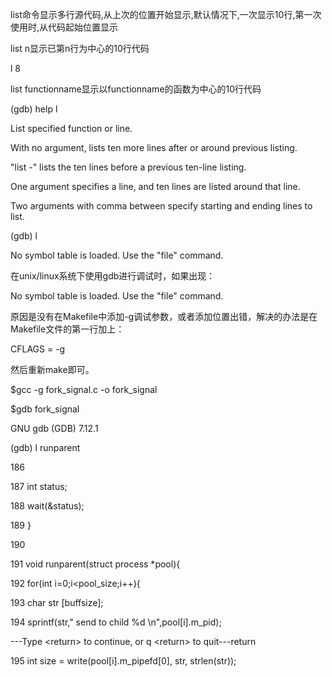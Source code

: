 list命令显示多行源代码,从上次的位置开始显示,默认情况下,一次显示10行,第一次使用时,从代码起始位置显示

list n显示已第n行为中心的10行代码

l 8

list functionname显示以functionname的函数为中心的10行代码

\(gdb\) help l

List specified function or line.

With no argument, lists ten more lines after or around previous listing.

"list -" lists the ten lines before a previous ten-line listing.

One argument specifies a line, and ten lines are listed around that line.

Two arguments with comma between specify starting and ending lines to list.

\(gdb\) l

No symbol table is loaded.  Use the "file" command.

在unix/linux系统下使用gdb进行调试时，如果出现：

No symbol table is loaded. Use the "file" command.

原因是没有在Makefile中添加-g调试参数，或者添加位置出错，解决的办法是在Makefile文件的第一行加上：

CFLAGS = -g

然后重新make即可。

$gcc -g fork\_signal.c -o fork\_signal

$gdb fork\_signal

GNU gdb \(GDB\) 7.12.1

\(gdb\) l runparent

186

187         int status;

188         wait\(&status\);

189     }

190

191     void runparent\(struct process \*pool\){

192         for\(int i=0;i&lt;pool\_size;i++\){

193             char str \[buffsize\];

194             sprintf\(str," send to child %d \n",pool\[i\].m\_pid\);

---Type &lt;return&gt; to continue, or q &lt;return&gt; to quit---return

195             int size = write\(pool\[i\].m\_pipefd\[0\], str, strlen\(str\)\);

